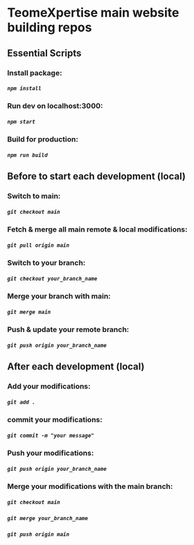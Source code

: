 # TeomeXpertise main website building repos

 
## Essential Scripts

### Install package:

##### `npm install`

### Run dev on localhost:3000:

##### `npm start`


### Build for production:

##### `npm run build`




## Before to start each development (local)


### Switch to main:

##### `git checkout main`


### Fetch & merge all main remote & local modifications:

##### `git pull origin main`


### Switch to your branch:

##### `git checkout your_branch_name`


### Merge your branch with main:

##### `git merge main`


### Push & update your remote branch:

##### `git push origin your_branch_name`



## After each development (local)


### Add your modifications:

##### `git add .`


### commit your modifications:

##### `git commit -m "your message"`


### Push your modifications:

##### `git push origin your_branch_name`



### Merge your modifications with the main branch:

##### `git checkout main`
##### `git merge your_branch_name`
##### `git push origin main`







  